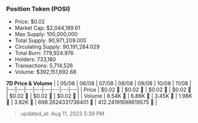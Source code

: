 
  ### Position Token (POSI)
  - Price: $0.02
  - Market Cap: $2,044,189.61
  - Max Supply: 100,000,000
  - Total Supply: 90,971,209.005
  - Circulating Supply: 90,191,284.029
  - Total Burn: 779,924.976
  - Holders: 733,180
  - Transactions: 5,714,526
  - Volume: $392,151,692.68

  **7D Price & Volume**
  | | 05&#x2F;08 | 06&#x2F;08 | 07&#x2F;08 | 08&#x2F;08 | 09&#x2F;08 | 10&#x2F;08 | 11&#x2F;08 |
  |---|---|---|---|---|---|---|---|
  | Price | $0.02 🔻 | $0.02 🚀 | $0.02 🔻 | $0.02 🚀 | $0.02 🚀 | $0.02 🚀 | $0.02 🔻 |
  | Volume | 6.54K 🚀 | 6.86K 🚀 | 3.45K 🔻 | 1.98K 🔻 | 3.82K 🚀 | 698.2624331736401 🔻 | 412.24191698619575 🔻 |

  > updated_at: Aug 11, 2023 5:39 PM
